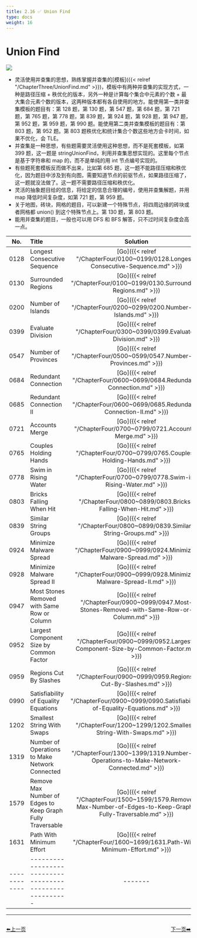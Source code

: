 ```yaml
---
title: 2.16 ✅ Union Find
type: docs
weight: 16
---
```


# Union Find

![](https://img.halfrost.com/Leetcode/Union_Find.png)

- 灵活使用并查集的思想，熟练掌握并查集的[模板]({{< relref "/ChapterThree/UnionFind.md" >}})，模板中有两种并查集的实现方式，一种是路径压缩 + 秩优化的版本，另外一种是计算每个集合中元素的个数 + 最大集合元素个数的版本，这两种版本都有各自使用的地方。能使用第一类并查集模板的题目有：第 128 题，第 130 题，第 547 题，第 684 题，第 721 题，第 765 题，第 778 题，第 839 题，第 924 题，第 928 题，第 947 题，第 952 题，第 959 题，第 990 题。能使用第二类并查集模板的题目有：第 803 题，第 952 题。第 803 题秩优化和统计集合个数这些地方会卡时间，如果不优化，会 TLE。
- 并查集是一种思想，有些题需要灵活使用这种思想，而不是死套模板，如第 399 题，这一题是 stringUnionFind，利用并查集思想实现的。这里每个节点是基于字符串和 map 的，而不是单纯的用 int 节点编号实现的。
- 有些题死套模板反而做不出来，比如第 685 题，这一题不能路径压缩和秩优化，因为题目中涉及到有向图，需要知道节点的前驱节点，如果路径压缩了，这一题就没法做了。这一题不需要路径压缩和秩优化。
- 灵活的抽象题目给的信息，将给定的信息合理的编号，使用并查集解题，并用 map 降低时间复杂度，如第 721 题，第 959 题。
- 关于地图，砖块，网格的题目，可以新建一个特殊节点，将四周边缘的砖块或者网格都 union() 到这个特殊节点上。第 130 题，第 803 题。
- 能用并查集的题目，一般也可以用 DFS 和 BFS 解答，只不过时间复杂度会高一点。



| No.      | Title | Solution | Difficulty | TimeComplexity | SpaceComplexity |Favorite| Acceptance |
|:--------:|:------- | :--------: | :----------: | :----: | :-----: | :-----: |:-----: |
|0128|Longest Consecutive Sequence|[Go]({{< relref "/ChapterFour/0100~0199/0128.Longest-Consecutive-Sequence.md" >}})|Hard| O(n)| O(n)|❤️|46.2%|
|0130|Surrounded Regions|[Go]({{< relref "/ChapterFour/0100~0199/0130.Surrounded-Regions.md" >}})|Medium| O(m\*n)| O(m\*n)||29.4%|
|0200|Number of Islands|[Go]({{< relref "/ChapterFour/0200~0299/0200.Number-of-Islands.md" >}})|Medium| O(m\*n)| O(m\*n)||49.0%|
|0399|Evaluate Division|[Go]({{< relref "/ChapterFour/0300~0399/0399.Evaluate-Division.md" >}})|Medium| O(n)| O(n)||54.3%|
|0547|Number of Provinces|[Go]({{< relref "/ChapterFour/0500~0599/0547.Number-of-Provinces.md" >}})|Medium| O(n^2)| O(n)||60.4%|
|0684|Redundant Connection|[Go]({{< relref "/ChapterFour/0600~0699/0684.Redundant-Connection.md" >}})|Medium| O(n)| O(n)||58.9%|
|0685|Redundant Connection II|[Go]({{< relref "/ChapterFour/0600~0699/0685.Redundant-Connection-II.md" >}})|Hard| O(n)| O(n)||33.0%|
|0721|Accounts Merge|[Go]({{< relref "/ChapterFour/0700~0799/0721.Accounts-Merge.md" >}})|Medium| O(n)| O(n)|❤️|51.7%|
|0765|Couples Holding Hands|[Go]({{< relref "/ChapterFour/0700~0799/0765.Couples-Holding-Hands.md" >}})|Hard| O(n)| O(n)|❤️|55.5%|
|0778|Swim in Rising Water|[Go]({{< relref "/ChapterFour/0700~0799/0778.Swim-in-Rising-Water.md" >}})|Hard| O(n^2)| O(n)|❤️|54.9%|
|0803|Bricks Falling When Hit|[Go]({{< relref "/ChapterFour/0800~0899/0803.Bricks-Falling-When-Hit.md" >}})|Hard| O(n^2)| O(n)|❤️|31.4%|
|0839|Similar String Groups|[Go]({{< relref "/ChapterFour/0800~0899/0839.Similar-String-Groups.md" >}})|Hard| O(n^2)| O(n)||40.7%|
|0924|Minimize Malware Spread|[Go]({{< relref "/ChapterFour/0900~0999/0924.Minimize-Malware-Spread.md" >}})|Hard| O(m\*n)| O(n)||41.9%|
|0928|Minimize Malware Spread II|[Go]({{< relref "/ChapterFour/0900~0999/0928.Minimize-Malware-Spread-II.md" >}})|Hard| O(m\*n)| O(n)|❤️|41.2%|
|0947|Most Stones Removed with Same Row or Column|[Go]({{< relref "/ChapterFour/0900~0999/0947.Most-Stones-Removed-with-Same-Row-or-Column.md" >}})|Medium| O(n)| O(n)||55.4%|
|0952|Largest Component Size by Common Factor|[Go]({{< relref "/ChapterFour/0900~0999/0952.Largest-Component-Size-by-Common-Factor.md" >}})|Hard| O(n)| O(n)|❤️|36.1%|
|0959|Regions Cut By Slashes|[Go]({{< relref "/ChapterFour/0900~0999/0959.Regions-Cut-By-Slashes.md" >}})|Medium| O(n^2)| O(n^2)|❤️|67.2%|
|0990|Satisfiability of Equality Equations|[Go]({{< relref "/ChapterFour/0900~0999/0990.Satisfiability-of-Equality-Equations.md" >}})|Medium| O(n)| O(n)||46.7%|
|1202|Smallest String With Swaps|[Go]({{< relref "/ChapterFour/1200~1299/1202.Smallest-String-With-Swaps.md" >}})|Medium||||48.7%|
|1319|Number of Operations to Make Network Connected|[Go]({{< relref "/ChapterFour/1300~1399/1319.Number-of-Operations-to-Make-Network-Connected.md" >}})|Medium||||55.5%|
|1579|Remove Max Number of Edges to Keep Graph Fully Traversable|[Go]({{< relref "/ChapterFour/1500~1599/1579.Remove-Max-Number-of-Edges-to-Keep-Graph-Fully-Traversable.md" >}})|Hard||||46.3%|
|1631|Path With Minimum Effort|[Go]({{< relref "/ChapterFour/1600~1699/1631.Path-With-Minimum-Effort.md" >}})|Medium||||50.1%|
|------------|-------------------------------------------------------|-------| ----------------| ---------------|-------------|-------------|-------------|


----------------------------------------------
<div style="display: flex;justify-content: space-between;align-items: center;">
<p><a href="https://books.halfrost.com/leetcode/ChapterTwo/Bit_Manipulation/">⬅️上一页</a></p>
<p><a href="https://books.halfrost.com/leetcode/ChapterTwo/Sliding_Window/">下一页➡️</a></p>
</div>
